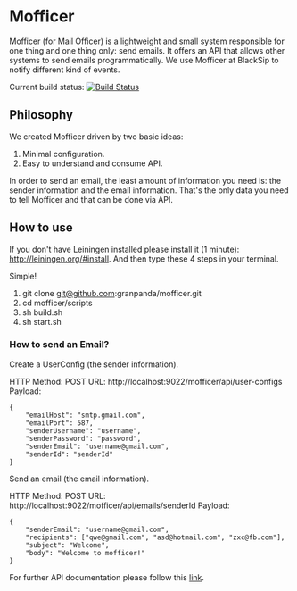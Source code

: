 # Mofficer

Mofficer (for Mail Officer) is a lightweight and small system responsible for one thing and one thing only: send emails. It offers an API that allows other systems to send emails programmatically. We use Mofficer at BlackSip to notify different kind of events.

Current build status: [![Build Status](https://travis-ci.org/granpanda/mofficer.svg?branch=master)](https://travis-ci.org/granpanda/mofficer)

## Philosophy

We created Mofficer driven by two basic ideas:

1. Minimal configuration.
1. Easy to understand and consume API.

In order to send an email, the least amount of information you need is: the sender information and the email information. That's the only data you need to tell Mofficer and that can be done via API.

## How to use

If you don't have Leiningen installed please install it (1 minute): http://leiningen.org/#install. And then type these 4 steps in your terminal.

Simple!

1. git clone git@github.com:granpanda/mofficer.git
1. cd mofficer/scripts
1. sh build.sh
1. sh start.sh

### How to send an Email?

Create a UserConfig (the sender information).

HTTP Method: POST
URL: http://localhost:9022/mofficer/api/user-configs
Payload: 

    {
        "emailHost": "smtp.gmail.com",
        "emailPort": 587,
        "senderUsername": "username",
        "senderPassword": "password",
        "senderEmail": "username@gmail.com",
        "senderId": "senderId"
    }

Send an email (the email information).

HTTP Method: POST
URL: http://localhost:9022/mofficer/api/emails/senderId
Payload: 

    {
        "senderEmail": "username@gmail.com",
        "recipients": ["qwe@gmail.com", "asd@hotmail.com", "zxc@fb.com"],
        "subject": "Welcome",
        "body": "Welcome to mofficer!"
    }

For further API documentation please follow this [link](https://github.com/granpanda/mofficer/wiki#api). 
